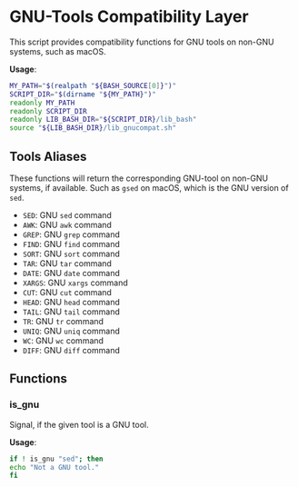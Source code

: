 
# GNU-Tools Compatibility Layer

This script provides compatibility functions for GNU tools on non-GNU
systems, such as macOS.

**Usage**:

```bash
MY_PATH="$(realpath "${BASH_SOURCE[0]}")"
SCRIPT_DIR="$(dirname "${MY_PATH}")"
readonly MY_PATH
readonly SCRIPT_DIR
readonly LIB_BASH_DIR="${SCRIPT_DIR}/lib_bash"
source "${LIB_BASH_DIR}/lib_gnucompat.sh"
```

## Tools Aliases

These functions will return the corresponding GNU-tool on non-GNU systems,
if available. Such as `gsed` on macOS, which is the GNU version of `sed`.

* `SED`: GNU `sed` command
* `AWK`: GNU `awk` command
* `GREP`: GNU `grep` command
* `FIND`: GNU `find` command
* `SORT`: GNU `sort` command
* `TAR`: GNU `tar` command
* `DATE`: GNU `date` command
* `XARGS`: GNU `xargs` command
* `CUT`: GNU `cut` command
* `HEAD`: GNU `head` command
* `TAIL`: GNU `tail` command
* `TR`: GNU `tr` command
* `UNIQ`: GNU `uniq` command
* `WC`: GNU `wc` command
* `DIFF`: GNU `diff` command

## Functions

### is_gnu

Signal, if the given tool is a GNU tool.

**Usage**:

```bash
if ! is_gnu "sed"; then
echo "Not a GNU tool."
fi
```
